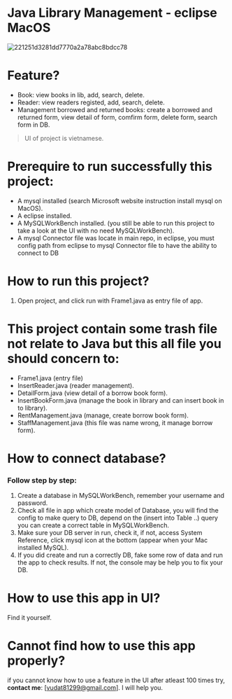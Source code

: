 # Java Library Management - eclipse MacOS

![221251d3281dd7770a2a78abc8bdcc78](https://cdn.dribbble.com/users/1010637/screenshots/11280628/media/221251d3281dd7770a2a78abc8bdcc78.png?compress=1&resize=300x225)

# Feature?
+ Book: view books in lib, add, search, delete.
+ Reader: view readers registed, add, search, delete.
+ Management borrowed and returned books: create a borrowed and returned form, view detail of form, comfirm form, delete form, search form in DB.

> UI of project is vietnamese.

# **Prerequire** to run successfully this project:
+ A mysql installed (search Microsoft website instruction install mysql on MacOS).
+ A eclipse installed.
+ A MySQLWorkBench installed. (you still be able to run this project to take a look at the UI with no need MySQLWorkBench).
+ A mysql Connector file was locate in main repo, in eclipse, you must config path from eclipse to mysql Connector file to have the ability to connect to DB

# How to **run this project**?
1. Open project, and click run with Frame1.java as entry file of app.

# This project contain some trash file not relate to Java but this all file you should **concern** to:
+ Frame1.java (entry file)
+ InsertReader.java (reader management).
+ DetailForm.java (view detail of a borrow book form).
+ InsertBookForm.java (manage the book in library and can insert book in to library).
+ RentManagement.java (manage, create borrow book form).
+ StaffManagement.java (this file was name wrong, it manage borrow form).

# How to **connect database**?
### Follow step by step:
1. Create a database in MySQLWorkBench, remember your username and password.
2. Check all file in app which create model of Database, you will find the config to make query to DB, depend on the (insert into Table ..) query you can create a correct table in MySQLWorkBench.
3. Make sure your DB server in run, check it, if not, access System Reference, click mysql icon at the bottom (appear when your Mac installed MySQL).
4. If you did create and run a correctly DB, fake some row of data and run the app to check results. If not, the console may be help you to fix your DB.

# How to **use** this app in UI?
Find it yourself.

# Cannot find **how to use this app** properly?
if you cannot know how to use a feature in the UI after atleast 100 times try, **contact me**: [vudat81299@gmail.com]. I will help you.
